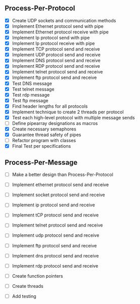 Process-Per-Protocol
-----------------------
- [x] Create UDP sockets and communication methods
- [x] Implement Ethernet protocol send with pipe
- [x] Implement Ethernet protocol receive with pipe
- [x] Implement Ip protocol send with pipe
- [x] Implement Ip protocol receive with pipe
- [x] Implement TCP protocol send and receive
- [x] Implement UDP protocol send and receive
- [x] Implement DNS protocol send and receive
- [x] Implement RDP protocol send and receive
- [x] Implement telnet protocol send and receive
- [x] Implement ftp protocol send and receive
- [x] Test DNS message
- [x] Test telnet message
- [x] Test rdp message
- [x] Test ftp message
- [x] Find header lengths for all protocols
- [x] Implement technique to create 2 threads per protocol
- [x] Test each high-level protocol with multiple message sends
- [ ] Define pipearray designations as macros
- [x] Create necessary semaphores
- [x] Guarantee thread safety of pipes
- [ ] Refactor program with classes
- [x] Final Test per specifications

Process-Per-Message
--------------------------
- [ ] Make a better design than Process-Per-Protocol
- [ ] Implement ethernet protocol send and receive 
- [ ] Implement socket protocol send and receive 
- [ ] Implement ip protocol send and receive 
- [ ] Implement tCP protocol send and receive 
- [ ] Implement telnet protocol send and receive 
- [ ] Implement udp protocol send and receive 
- [ ] Implement ftp protocol send and receive 
- [ ] Implement dns protocol send and receive 
- [ ] Implement rdp protocol send and receive 
- [ ] Create function pointers 
- [ ] Create threads
- [ ] Add testing

